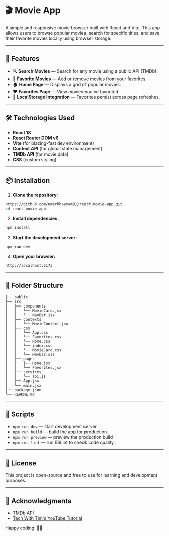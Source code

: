 # 🎬 Movie App

A simple and responsive movie browser built with React and Vite. This app allows users to browse popular movies, search for specific titles, and save their favorite movies locally using browser storage.

---

## 🚀 Features

- 🔍 **Search Movies** — Search for any movie using a public API (TMDb).
- 🌟 **Favorite Movies** — Add or remove movies from your favorites.
- 🏠 **Home Page** — Displays a grid of popular movies.
- ❤️ **Favorites Page** — View movies you've favorited.
- 💾 **LocalStorage Integration** — Favorites persist across page refreshes.

---

## 🛠 Technologies Used

- **React 18**
- **React Router DOM v6**
- **Vite** (for blazing-fast dev environment)
- **Context API** (for global state management)
- **TMDb API** (for movie data)
- **CSS** (custom styling)

---

## 📦 Installation

1. **Clone the repository:**
```bash
https://github.com/umerkhayyam91/react-movie-app.git
cd react-movie-app
```

2. **Install dependencies:**
```bash
npm install
```

3. **Start the development server:**
```bash
npm run dev
```

4. **Open your browser:**
```
http://localhost:5173
```

---

## 🧩 Folder Structure

```
├── public
├── src
│   ├── components
│   │   └── MovieCard.jsx
│   │   └── NavBar.jsx
│   ├── contexts
│   │   └── MovieContext.jsx
│   ├── css
│   │   └── App.css
│   │   └── Favorites.css
│   │   └── Home.css
│   │   └── index.css
│   │   └── MovieCard.css
│   │   └── Navbar.css
│   ├── pages
│   │   ├── Home.jsx
│   │   └── Favorites.jsx
│   ├── services
│   │   └── api.js
│   ├── App.jsx
│   └── main.jsx
├── package.json
└── README.md
```

---

## 📜 Scripts

- `npm run dev` — start development server
- `npm run build` — build the app for production
- `npm run preview` — preview the production build
- `npm run lint` — run ESLint to check code quality

---

## 📝 License

This project is open-source and free to use for learning and development purposes.

---

## 🙌 Acknowledgments

- [TMDb API](https://www.themoviedb.org/documentation/api)
- [Tech With Tim's YouTube Tutorial](https://www.youtube.com/watch?v=G6D9cBaLViA)

Happy coding! 🎥🍿

